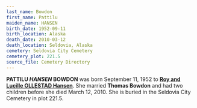 ```yaml
---
last_name: Bowdon
first_name: Pattilu
maiden_name: HANSEN
birth_date: 1952-09-11
birth_location: Alaska
death_date: 2010-03-12
death_location: Seldovia, Alaska
cemetery: Seldovia City Cemetery
cemetery_plot: 221.5
source_file: Cemetery Directory
---
```

**PATTILU *HANSEN* BOWDON** was born September 11, 1952 to [**Roy and Lucille OLLESTAD Hansen**](./Hansen_Roy_Louis.md). She married **Thomas Bowdon** and had two children before she died March 12, 2010.  She is buried in the Seldovia City Cemetery in plot 221.5. 




